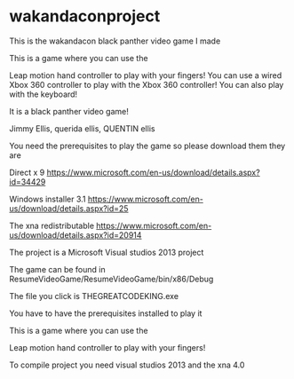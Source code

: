 # wakandaconproject

This is the wakandacon black panther video game I made

This is a game where you can use the 

Leap motion hand controller to play with your fingers!
You can use a wired Xbox 360 controller to play with the Xbox 360 controller!
You can also play with the keyboard!

It is a black panther video game!

Jimmy Ellis, querida ellis, QUENTIN ellis


You need the prerequisites to play the game so please download them they are

Direct x 9
https://www.microsoft.com/en-us/download/details.aspx?id=34429

Windows installer 3.1
https://www.microsoft.com/en-us/download/details.aspx?id=25

The xna redistributable
https://www.microsoft.com/en-us/download/details.aspx?id=20914

The project is a Microsoft Visual studios 2013 project

The game can be found in ResumeVideoGame/ResumeVideoGame/bin/x86/Debug

The file you click is THEGREATCODEKING.exe

You have to have the prerequisites installed to play it

This is a game where you can use the 

Leap motion hand controller to play with your fingers!





 To compile project you need visual studios 2013 and the xna 4.0
